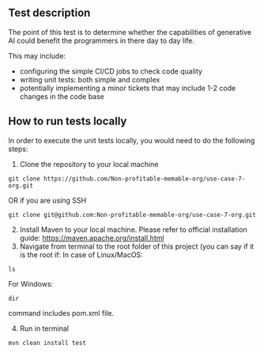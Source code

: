 ## Test description
The point of this test is to determine whether the capabilities of generative AI could benefit the programmers in there day to day life. 

This may include: 
* configuring the simple CI/CD jobs to check code quality
* writing unit tests: both simple and complex
* potentially implementing a minor tickets that may include 1-2 code changes in the code base

## How to run tests locally
In order to execute the unit tests locally, you would need to do the following steps:
1. Clone the repository to your local machine
```
git clone https://github.com/Non-profitable-memable-org/use-case-7-org.git
```
OR if you are using SSH
```
git clone git@github.com:Non-profitable-memable-org/use-case-7-org.git
```
2. Install Maven to your local machine. Please refer to official installation guide: https://maven.apache.org/install.html
3. Navigate from terminal to the root folder of this project (you can say if it is the root if:
In case of Linux/MacOS:
```
ls
```
For Windows: 
```
dir
```
command includes pom.xml file.

4. Run in terminal 
```
mvn clean install test
```

